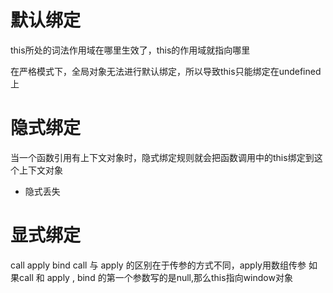 # 默认绑定
this所处的词法作用域在哪里生效了，this的作用域就指向哪里 

在严格模式下，全局对象无法进行默认绑定，所以导致this只能绑定在undefined上

# 隐式绑定
当一个函数引用有上下文对象时，隐式绑定规则就会把函数调用中的this绑定到这个上下文对象
  - 隐式丢失


# 显式绑定
call apply bind
call 与 apply 的区别在于传参的方式不同，apply用数组传参
如果call 和 apply , bind 的第一个参数写的是null,那么this指向window对象